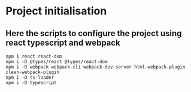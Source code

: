 # Project initialisation

## Here the scripts to configure the project using react typescript and webpack

```text
npm i react react-dom
npm i -D @types/react @types/react-dom
npm i -D webpack webpack-cli webpack-dev-server html-webpack-plugin clean-webpack-plugin
npm i -D ts-loader
npm i -D typescript
```
